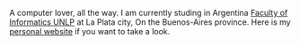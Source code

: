 A computer lover, all the way. I am currently studing in Argentina [Faculty of Informatics UNLP](https://www.info.unlp.edu.ar/) at La Plata city, On the Buenos-Aires province.
Here is my [personal website](https://www.tomasaragon.com.ar) if you want to take a look.
